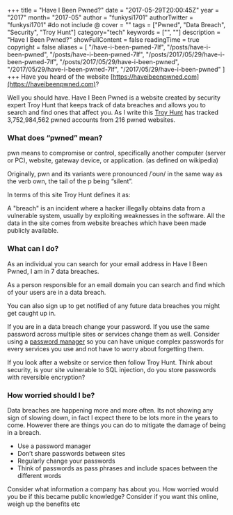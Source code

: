 +++
title = "Have I Been Pwned?"
date = "2017-05-29T20:00:45Z"
year = "2017"
month= "2017-05"
author = "funkysi1701"
authorTwitter = "funkysi1701" #do not include @
cover = ""
tags = ["Pwned", "Data Breach",  "Security", "Troy Hunt"]
category="tech"
keywords = ["", ""]
description =  "Have I Been Pwned?"
showFullContent = false
readingTime = true
copyright = false
aliases = [
    "/have-i-been-pwned-7lf",
    "/posts/have-i-been-pwned",
    "/posts/have-i-been-pwned-7lf",
    "/posts/2017/05/29/have-i-been-pwned-7lf",
    "/posts/2017/05/29/have-i-been-pwned",
    "/2017/05/29/have-i-been-pwned-7lf",
    "/2017/05/29/have-i-been-pwned"
]
+++
Have you heard of the website [https://haveibeenpwned.com](https://haveibeenpwned.com)?

Well you should have. Have I Been Pwned is a website created by security expert Troy Hunt that keeps track of data breaches and allows you to search and find ones that affect you. As I write this [Troy Hunt](https://www.troyhunt.com/) has tracked 3,752,984,562 pwned accounts from 216 pwned websites.

### What does “pwned” mean?

pwn means to compromise or control, specifically another computer (server or PC), website, gateway device, or application. (as defined on wikipedia)

Originally, pwn and its variants were pronounced /ˈoʊn/ in the same way as the verb own, the tail of the p being “silent”.

In terms of this site Troy Hunt defines it as:

<quote>A "breach" is an incident where a hacker illegally obtains data from a vulnerable system, usually by exploiting weaknesses in the software. All the data in the site comes from website breaches which have been made publicly available.</quote>

### What can I do?

As an individual you can search for your email address in Have I Been Pwned, I am in 7 data breaches.

As a person responsible for an email domain you can search and find which of your users are in a data breach.

You can also sign up to get notified of any future data breaches you might get caught up in.

If you are in a data breach change your password. If you use the same password across multiple sites or services change them as well. Consider using a [password manager](https://www.troyhunt.com/only-secure-password-is-one-you-cant/) so you can have unique complex passwords for every services you use and not have to worry about forgetting them.

If you look after a website or service then follow Troy Hunt. Think about security, is your site vulnerable to SQL injection, do you store passwords with reversible encryption?

### How worried should I be?

Data breaches are happening more and more often. Its not showing any sign of slowing down, in fact I expect there to be lots more in the years to come. However there are things you can do to mitigate the damage of being in a breach.

- Use a password manager
- Don’t share passwords between sites
- Regularly change your passwords
- Think of passwords as pass phrases and include spaces between the different words

Consider what information a company has about you. How worried would you be if this became public knowledge? Consider if you want this online, weigh up the benefits etc